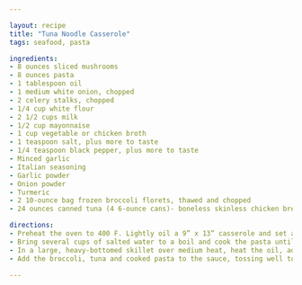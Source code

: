 ```yaml
---

layout: recipe
title: "Tuna Noodle Casserole"
tags: seafood, pasta

ingredients:
- 8 ounces sliced mushrooms
- 8 ounces pasta
- 1 tablespoon oil
- 1 medium white onion, chopped
- 2 celery stalks, chopped
- 1/4 cup white flour
- 2 1/2 cups milk
- 1/2 cup mayonnaise
- 1 cup vegetable or chicken broth
- 1 teaspoon salt, plus more to taste
- 1/4 teaspoon black pepper, plus more to taste
- Minced garlic
- Italian seasoning
- Garlic powder
- Onion powder
- Turmeric
- 2 10-ounce bag frozen broccoli florets, thawed and chopped
- 24 ounces canned tuna (4 6-ounce cans)- boneless skinless chicken breasts or thighs

directions:
- Preheat the oven to 400 F. Lightly oil a 9” x 13” casserole and set aside.
- Bring several cups of salted water to a boil and cook the pasta until al dente. Drain pasta in a colander and set aside.
- In a large, heavy-bottomed skillet over medium heat, heat the oil, adding onions, celery, minced garlic, and mushrooms once hot. Cook, stirring occasionally, until onions are fragrant and translucent, about 6 minutes. Stir in the flour, whisking constantly until there are no lumps and the flour just begins to smell toasty about 1 to 2 minutes. Whisk in ½ cup of broth, whisking until well combined. Add the milk, 1/2 cup at a time, followed by the mayonnaise and the rest of the broth. Add in other seasonings. Cook, stirring constantly until mixture is smooth and slightly thickened.
- Add the broccoli, tuna and cooked pasta to the sauce, tossing well to combine. Transfer the mixture to the prepared casserole dish and bake until bubbly and golden brown, about 30 minutes. Serve hot.

---
```


